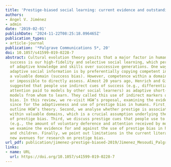 ```yaml
---
title: 'Prestige-biased social learning: current evidence and outstanding questions'
authors:
- Ángel V. Jiménez
- admin
date: '2019-02-01'
publishDate: '2024-11-22T08:25:18.096465Z'
publication_types:
- article-journal
publication: '*Palgrave Communications 5*, 20'
doi: 10.1057/s41599-019-0228-7
abstract: Cultural evolution theory posits that a major factor in human ecological
  success is our high-fidelity and selective social learning, which permits the accumulation
  of adaptive knowledge and skills over successive generations. One way to acquire
  adaptive social information is by preferentially copying competent individuals within
  a valuable domain (success bias). However, competence within a domain is often difficult
  or impossible to directly assess. Almost 20 years ago, Henrich and Gil-White (HGW)
  suggested that people use indirect cues of success (e.g., differential levels of
  attention paid to models by other social learners) as adaptive short-cuts to select
  models from whom to learn. They called this use of indirect markers of success prestige
  bias. In this review, we re-visit HGW’s proposal, examining the evidence amassed
  since for the adaptiveness and use of prestige bias in humans. First, we briefly
  outline HGW’s theory. Second, we analyse whether prestige is associated with competence
  within valuable domains, which is a crucial assumption underlying the adaptiveness
  of prestige bias. Third, we discuss prestige cues that people use to infer success
  (e.g., the amount of voluntary deference and attention received by models). Fourth,
  we examine the evidence for and against the use of prestige bias in human adults
  and children. Finally, we point out limitations in the current literature and present
  new avenues for research on prestige bias.
url_pdf: publication/jimenez-prestige-biased-2019/Jimenez_Mesoudi_PalgraveComms_2019.pdf
links:
- name: URL
  url: https://doi.org/10.1057/s41599-019-0228-7
---
```

